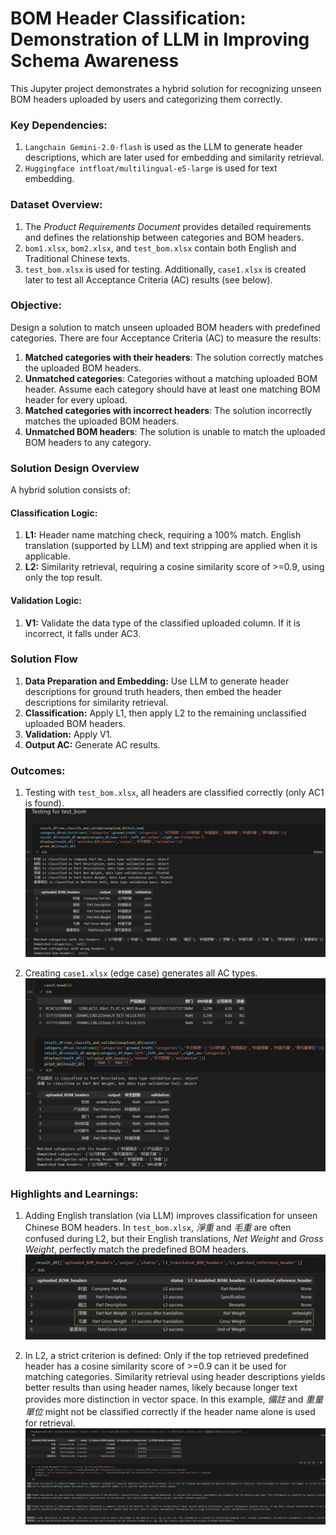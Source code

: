 # **BOM Header Classification: Demonstration of LLM in Improving Schema Awareness**
This Jupyter project demonstrates a hybrid solution for recognizing unseen BOM headers uploaded by users and categorizing them correctly.

### **Key Dependencies:**
1. `Langchain Gemini-2.0-flash` is used as the LLM to generate header descriptions, which are later used for embedding and similarity retrieval.
2. `Huggingface intfloat/multilingual-e5-large` is used for text embedding.

### **Dataset Overview:**
1. The *Product Requirements Document* provides detailed requirements and defines the relationship between categories and BOM headers.
2. `bom1.xlsx`, `bom2.xlsx`, and `test_bom.xlsx` contain both English and Traditional Chinese texts.
3. `test_bom.xlsx` is used for testing. Additionally, `case1.xlsx` is created later to test all Acceptance Criteria (AC) results (see below).

### **Objective:**
Design a solution to match unseen uploaded BOM headers with predefined categories. There are four Acceptance Criteria (AC) to measure the results:
1. **Matched categories with their headers**: The solution correctly matches the uploaded BOM headers.
2. **Unmatched categories**: Categories without a matching uploaded BOM header. Assume each category should have at least one matching BOM header for every upload.
3. **Matched categories with incorrect headers**: The solution incorrectly matches the uploaded BOM headers.
4. **Unmatched BOM headers**: The solution is unable to match the uploaded BOM headers to any category.

### **Solution Design Overview**
A hybrid solution consists of:

#### **Classification Logic:**
1. **L1:** Header name matching check, requiring a 100% match. English translation (supported by LLM) and text stripping are applied when it is applicable.
2. **L2:** Similarity retrieval, requiring a cosine similarity score of >=0.9, using only the top result.

#### **Validation Logic:**
1. **V1:** Validate the data type of the classified uploaded column. If it is incorrect, it falls under AC3.

### **Solution Flow**
1. **Data Preparation and Embedding:** Use LLM to generate header descriptions for ground truth headers, then embed the header descriptions for similarity retrieval.
2. **Classification:** Apply L1, then apply L2 to the remaining unclassified uploaded BOM headers.
3. **Validation:** Apply V1.
4. **Output AC:** Generate AC results.

### **Outcomes:**

1. Testing with `test_bom.xlsx`, all headers are classified correctly (only AC1 is found).
   ![alt text](data/outcome1.jpg)

2. Creating `case1.xlsx` (edge case) generates all AC types.
   ![alt text](data/outcome2.jpg)

### **Highlights and Learnings:**
1. Adding English translation (via LLM) improves classification for unseen Chinese BOM headers. In `test_bom.xlsx`, *淨重* and *毛重* are often confused during L2, but their English translations, *Net Weight* and *Gross Weight*, perfectly match the predefined BOM headers.
   ![alt text](data/highlight1.jpg)

2. In L2, a strict criterion is defined: Only if the top retrieved predefined header has a cosine similarity score of >=0.9 can it be used for matching categories. Similarity retrieval using header descriptions yields better results than using header names, likely because longer text provides more distinction in vector space. In this example, *備註* and *重量單位* might not be classified correctly if the header name alone is used for retrieval.
   ![alt text](data/highlight2.jpg)
